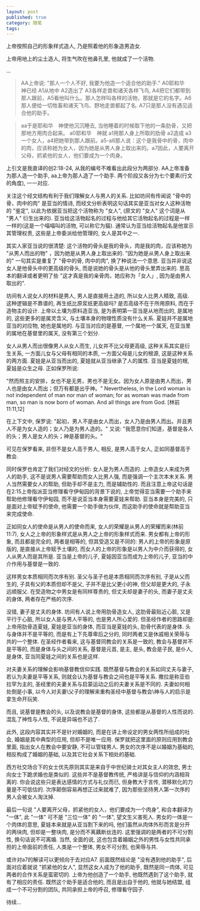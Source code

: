 ```yaml
---
layout: post
published: true
category: 随笔
tags:
---
```

上帝按照自己的形象样式造人, 乃是照着他的形象造男造女. 

上帝用地上的尘土造人, 将生气吹在他鼻孔里, 他就成了一个活物.

... 

>AA上帝说: "那人一个人不好, 我要为他造一个适合他的助手." 
A0耶和华　神已经 A1从地中 A2造出了 A3各样走兽和诸天各样飞鸟, A4把它们都带到那人跟前，A5看他叫什么。那人怎样叫各样的活物，那就是它的名字。A6那人便给一切牲畜和诸天飞鸟、野地走兽都起了名. A7只是那人没有遇见适合他的助手。

>aa于是耶和华　神使他沉沉睡去, 当他睡着的时候取下他的一条肋骨，又把那地方用肉合起来。
a0耶和华　神就 a1用那人身上所取的肋骨 a2造成 a3一个女人，a4把她带到那人跟前。a5-a6那人说：这个是我骨中的骨，肉中的肉，应该称她为女人，因为她是从男人身上取出来的。a7因此，人要离开父母，抓紧他的女人，他们要成为一个肉身。

上引文是我直译的创2:18-24, 从我的编号不难看出此段分为两部分. AA上帝准备为那人造一个助手, aa上帝为那人造了一个助手. 两个阶段又各分为七个要素(行文的角度), 一一对应.

关注这个经文结构有利于我们理解女人与男人的关系. 比如坊间有传闻说 "骨中的骨，肉中的肉" 是亚当的情诗, 而经文分析表明这句话其实是亚当对女人这种活物的 "鉴定", 以此为依据亚当把这个活物称为 "女人", (原文的 "女人" 这个词是从 "男人" 衍生出来的). 亚当给这活物起名的过程与他给其它活物起名的过程是一样一样的(这是一个喵喵叫的活物, 可以称它为猫). 通常认为亚当给活物起名是他宣示其管理权责, 这些是上帝委派给他管理的, 女人是其中之一. 

其实人家亚当说的很清楚: 这个活物的骨头是我的骨头，肉是我的肉，应该称她为 "从男人而出的物" ，因为她是从男人身上取出来的. "因为她是从男人身上取出来的" 一句其实是重复了 "骨中的骨, 肉中的肉", 换了种说法一个意思. 亚当并非说这女人是他骨头中的更高级的骨头, 而是说她的骨头是从他的骨头里弄出来的. 思高本的翻译或者更明了些 "这才真是我的亲骨肉，她应称为「女人」, 因为是由男人取出的". 

坊间有人说女人的材料是男人, 男人是直接用土造的, 所以女人比男人精致, 高级. 这种逻辑是不靠谱的, 再生纸比原浆纸更高级吗? 是否高级不在于所用原料, 而在于造物主的设计. 上帝以土壤为原料造亚当, 是为表明第一亚当是从地而出的, 是属地的, 这些更多的是属灵含义, 与土壤本身的物理性质没有什么关系. 夏娃并不是属地亚当的对应物, 她也是属地的. 与亚当对应的是基督, 一个属地一个属天, 在亚当里的属地在基督里的属天, 没有第三个划分. 

女人从男人而出很像男人从女人而生, 儿女并不比父母更高级, 这种关系其实是衍生关系, 一方面儿女与父母有相同的本质, 一方面父母是儿女的根源, 这是这种关系的两方面. 夏娃是从亚当而出的, 夏娃就从亚当继承了人的属性. 亚当是夏娃的根, 夏娃是众生之母. 正如保罗所说: 

"然而照主的安排，女也不是无男，男也不是无女。因为女人原是由男人而出，男人也是由女人而出；但万有都是出乎神。" 
Nevertheless, in the Lord woman is not independent of man nor man of woman; for as woman was made from man, so man is now born of woman. And all things are from God.
[林前11:11,12]

在上下文中, 保罗说: "起初，男人不是由女人而出，女人乃是由男人而出。并且男人不是为女人造的；女人乃是为男人造的。" 又说: "我愿意你们知道，基督是各人的头；男人是女人的头；神是基督的头。"

可见在保罗看来, 非但不是女人高于男人, 相反, 是男人高于女人, 正如同基督高于教会.

同时保罗也肯定了我们对经文的分析: 女人是为男人而造的. 上帝造女人来成为男人的助手, 这不是说男人需要帮助而女人比男人强, 而是强调一个主次本末关系. 男人当然需要女人的帮助, 但助手却不是主力, 而是辅助性的. 而且注意上帝这句话是在2:15上帝指派亚当修理看守伊甸园的背景下说的, 上帝觉得亚当需要一个助手来帮助他修理看守伊甸园, 而不是说亚当本身需要夏娃来帮助. 亚当本身是完美的, 只是面对上帝赋予的使命, 他需要一个助手做为伙伴, 而这助手的使命就是帮助亚当来完成使命.

正如同女人的使命是从男人的使命而来, 女人的荣耀是从男人的荣耀而来(林前11:7), 女人之上帝的形象样式是从男人之上帝的形象样式而来. 男女都有上帝的形象, 而且都是完全的, 两者是相等的, 但其受造又是不同的: 男人的上帝的形象是原版的, 是直接从上帝赋予土壤的, 而女人的上帝的形象是以男人为中介而获得的, 女人从男人而是其所是. 亚当是上帝的儿子, 夏娃因亚当而成为上帝的儿子, 亚当的中介作用与基督是一致的.

这样男女本质相同而次序有别. 圣父与圣子也是本质相同而次序有别, 子是从父而生的, 子具有父的本质但却不是父, 子并不是比父更小的神, 但父却是更大的, 子永远顺服父. 在受造物之中男女是有同样尊贵的, 但丈夫却是妻子的头, 而妻子是丈夫的身体, 两者存在严格的次序. 

没错, 妻子是丈夫的身体. 坊间有人说上帝用肋骨造女人, 这肋骨最贴近心脏, 又是平行于心脏, 所以女人是与男人平等的, 也是男人所心爱的. 但圣经作者的思路却是: 上帝用肋骨造夏娃, 夏娃是亚当的身体, 而亚当是夏娃的头, 肋骨代表的是身体. 头与身体并不是平等的, 而是有上下先尊卑后之分的, 同时两者又是休戚相关荣辱与共的一个整体. 在圣经作者看来, 这与基督同教会的关系是一致的, 教会与基督并不是平等的, 而是身体与头之间的关系, 基督是元首, 是主, 是头, 教会是子民, 是仆人, 是身体, 亚当同夏娃之间的关系也是这样.

对夫妻关系的理解会影响基督教信仰实践. 既然基督与教会的关系如同丈夫与妻子, 若认为夫妻是平等关系, 则就会认为基督与教会之间也是平等关系. 撒拉是称亚伯拉罕为主的, 圣经里的夫妻关系与启蒙运动之后的夫妻关系是不同的. 夫妻如何相处倒是小事, 以今人对夫妻\父子的理解来重构圣经中基督与教会\神与人的启示是拿生命开玩笑.

而且, 说基督是教会的头, 以及说教会是基督的身体, 这些都是从基督的人性而说的. 混乱了神性与人性, 不说是异端也不远了.

此外, 这段内容其实并不是针对婚姻的, 而是在讲上帝设定的男女两性所组成的社会, 婚姻是其中典型的应用, 但却不是唯一应用. 保罗就把这里面的原则应用到教会里面, 指出女人在教会中要安静, 不可以管辖男人. 男女的次序不是以婚姻为基础的, 相反构成了婚姻的基础, 以及其它社会关系下相处的基础.

西方社交场合下的女士优先原则其实是来自于中世纪骑士对其女主人的效忠, 男士向女士下跪求婚也是类似的. 这些并不是基督教传统, 严格讲是与信仰的内涵相背离的. 你会说这些只是表达感情的方式与礼仪而已, 但身教大于言传, 潜移默化的力量是不可低估的. 次序颠倒容易再想正过来就难了, 因为那些坚持男人第一次序的男人会被女人淘汰掉. 

最后一句说 "人要离开父母，抓紧他的女人，他们要成为一个肉身", 和合本翻译为 "一体", 此 "一体" 可不是 "三位一体" 的 "一体", 望文生义害死人. 男女的一体是一个肉体的意思, 夏娃本来就是从亚当割下来的吗, 他们虽然从肉体外形而言是分开的两块肉, 但却是一整块肉, 是分而不离藕断丝连的. 这里强调的是两者的不可分割性, 换句话说不可离婚. 当然, 全面的说, 这也包含着婚姻之外的男性与女性共同承担的上帝面前的责任, 人类是一个整体, 男女不可分割, 也荣辱与共.

或许对a7的解读可以更倾向于去对应A7. 前面既然结论是 "没有遇到他的助手", 后面对应着就说 "抓紧他的女人", 显然这女人成为了他的助手, 既然是同一肉体, 可见两者的合作关系是蛮密切的. 上帝为他创造了一个助手, 他既然遇到了这个助手, 就有了相应的责任. 既然这个助手是适合他的, 而且是出自于他的, 他就与她结盟, 组成一个不可分割的团队, 共同承担上帝的呼召, 修理看守园子.

待续...